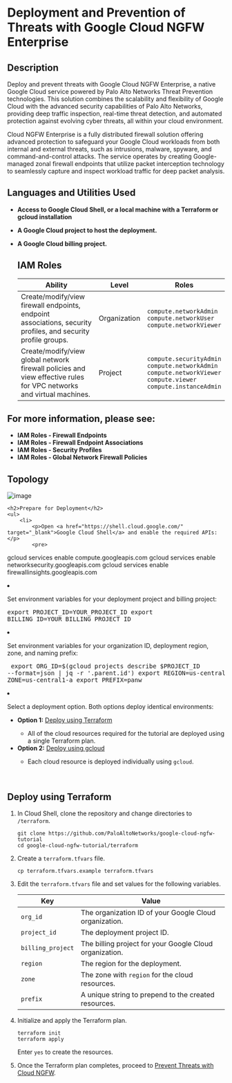 <h1>Deployment and Prevention of Threats with Google Cloud NGFW Enterprise</h1>

<h2>Description</h2>
Deploy and prevent threats with Google Cloud NGFW Enterprise, a native Google Cloud service powered by Palo Alto Networks Threat Prevention technologies. This solution combines the scalability and flexibility of Google Cloud with the advanced security capabilities of Palo Alto Networks, providing deep traffic inspection, real-time threat detection, and automated protection against evolving cyber threats, all within your cloud environment.

Cloud NGFW Enterprise is a fully distributed firewall solution offering advanced protection to safeguard your Google Cloud workloads from both internal and external threats, such as intrusions, malware, spyware, and command-and-control attacks. The service operates by creating Google-managed zonal firewall endpoints that utilize packet interception technology to seamlessly capture and inspect workload traffic for deep packet analysis.
<br />

 <h2>Languages and Utilities Used</h2>

- <b>Access to Google Cloud Shell, or a local machine with a Terraform or gcloud installation</b>
- <b>A Google Cloud project to host the deployment.</b>
- <b>A Google Cloud billing project.</b>


    <h2>IAM Roles</h2>
    <table>
        <thead>
            <tr>
                <th>Ability</th>
                <th>Level</th>
                <th>Roles</th>
            </tr>
        </thead>
        <tbody>
            <tr>
                <td>Create/modify/view firewall endpoints, endpoint associations, security profiles, and security profile groups.</td>
                <td>Organization</td>
                <td>
                    <code>compute.networkAdmin</code><br>
                    <code>compute.networkUser</code><br>
                    <code>compute.networkViewer</code>
                </td>
            </tr>
            <tr>
                <td>Create/modify/view global network firewall policies and view effective rules for VPC networks and virtual machines.</td>
                <td>Project</td>
                <td>
                    <code>compute.securityAdmin</code><br>
                    <code>compute.networkAdmin</code><br>
                    <code>compute.networkViewer</code><br>
                    <code>compute.viewer</code><br>
                    <code>compute.instanceAdmin</code>
                </td>
            </tr>
        </tbody>
    </table>

 <h2>For more information, please see:</h2>

- <b>IAM Roles - Firewall Endpoints</b>
- <b>IAM Roles - Firewall Endpoint Associations</b>
- <b>IAM Roles - Security Profiles</b>
- <b>IAM Roles - Global Network Firewall Policies</b>

 <h2>Topology</h2>

  ![image](https://github.com/user-attachments/assets/8f76f78a-e4e7-4cd5-8b1f-71a6856923e4)

    <h2>Prepare for Deployment</h2>
    <ul>
        <li>
            <p>Open <a href="https://shell.cloud.google.com/" target="_blank">Google Cloud Shell</a> and enable the required APIs:</p>
            <pre>
gcloud services enable compute.googleapis.com
gcloud services enable networksecurity.googleapis.com
gcloud services enable firewallinsights.googleapis.com
            </pre>
        </li>
        <li>
            <p>Set environment variables for your deployment project and billing project:</p>
            <pre>
export PROJECT_ID=YOUR_PROJECT_ID
export BILLING_ID=YOUR_BILLING_PROJECT_ID
            </pre>
        </li>
        <li>
            <p>Set environment variables for your organization ID, deployment region, zone, and naming prefix:</p>
            <pre>
export ORG_ID=$(gcloud projects describe $PROJECT_ID --format=json | jq -r '.parent.id')
export REGION=us-central1
export ZONE=us-central1-a
export PREFIX=panw
            </pre>
        </li>
        <li>
            <p>Select a deployment option. Both options deploy identical environments:</p>
            <ul>
                <li><strong>Option 1:</strong> <a href="#">Deploy using Terraform</a></li>
                <ul>
                    <li>All of the cloud resources required for the tutorial are deployed using a single Terraform plan.</li>
                </ul>
                <li><strong>Option 2:</strong> <a href="#">Deploy using gcloud</a></li>
                <ul>
                    <li>Each cloud resource is deployed individually using <code>gcloud</code>.</li>
                </ul>
            </ul>
        </li>
    </ol>
</body>
</html>

<br>

## Deploy using Terraform

1. In Cloud Shell, clone the repository and change directories to `/terraform`. 

    ```
    git clone https://github.com/PaloAltoNetworks/google-cloud-ngfw-tutorial
    cd google-cloud-ngfw-tutorial/terraform
    ```

2. Create a `terraform.tfvars` file.

    ```
    cp terraform.tfvars.example terraform.tfvars
    ```

3. Edit the `terraform.tfvars` file and set values for the following variables.

    | Key               | Value                                                   |
    | ----------------- | ------------------------------------------------------- |
    | `org_id`          | The organization ID of your Google Cloud organization.  |
    | `project_id`      | The deployment project ID.                              |
    | `billing_project` | The billing project for your Google Cloud organization. |
    | `region`          | The region for the deployment.                          |
    | `zone`            | The zone with `region` for the cloud resources.         |
    | `prefix`          | A unique string to prepend to the created resources.    |


2.  Initialize and apply the Terraform plan.

    ```
    terraform init
    terraform apply
    ```

    Enter `yes` to create the resources. 

4. Once the Terraform plan completes, proceed to [Prevent Threats with Cloud NGFW](#prevent-threats-with-cloud-ngfw).

<br>






